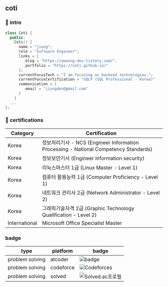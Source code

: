 ## coti

### 📌 intro

```c++
class Coti {
  public:
    Coti() {
      name = "jiung";
      role = "Software Engineer";
      links = {
        .blog = "https://wooong-dev.tistory.com/",
        .portfolio = "https://coti.github.io/"
      };
      currentFocusTech = "I am focusing on backend technologies.";
      currentFocusCertification = "SQLP (SQL Professional - Korea)"
      communication = {
        .email = "jiungdev@gmail.com"
      }
    }
  ...
};
```

### 📜 certifications

| Category      | Certification                                                                        |
| ------------- | ------------------------------------------------------------------------------------ |
| Korea         | 정보처리기사 - NCS (Engineer Information Processing - National Competency Standards) |
| Korea         | 정보보안기사 (Engineer information security)                                         |
| Korea         | 리눅스마스터 1급 (Linux Master - Level 1)                                            |
| Korea         | 컴퓨터 활용능력 1급 (Computer Proficiency - Level 1)                                 |
| Korea         | 네트워크 관리사 2급 (Network Administrator - Level 2)                                |
| Korea         | 그래픽기술자격 2급 (Graphic Technology Qualification - Level 2)                      |
| International | Microsoft Office Specialist Master                                                   |

### badge

| type            | platform  | badge                                                                                |
| --------------- | --------- | ------------------------------------------------------------------------------------ |
| problem solving | atcoder   | ![badge](https://crackersamdjam.ca/badges/Atcoder/coti)                              |
| problem solving | codeforce | ![Codeforces](https://badges.joonhyung.xyz/codeforces/cothi.svg)                     |
| problem solving | solved    | ![Solved.ac프로필](http://mazassumnida.wtf/api/mini/generate_badge?boj=codethinking) |
